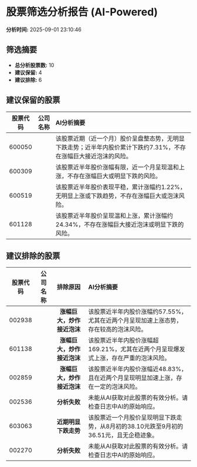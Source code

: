 # 股票筛选分析报告 (AI-Powered)

**分析时间:** 2025-09-01 23:10:46

## 筛选摘要

- **总分析股票数:** 10
- **建议保留:** 4
- **建议排除:** 6

## 建议保留的股票

| 股票代码 | 公司名称 | AI分析摘要 |
|:---:|:---:|:---|
| 600050 |  | 该股票近期（近一个月）股价呈盘整态势，无明显下跌走势；近半年内股价累计下跌约7.31%，不存在涨幅巨大接近泡沫的风险。 |
| 600309 |  | 该股票近半年股价涨幅有限，近一个月呈现温和上涨，不存在涨幅巨大或明显下跌的风险。 |
| 600519 |  | 该股票近半年股价表现平稳，累计涨幅约1.22%，无明显上涨或下跌趋势，不存在涨幅巨大或泡沫风险。 |
| 601128 |  | 该股票近半年股价呈现温和上涨，累计涨幅约24.34%，不存在涨幅巨大接近泡沫或明显下跌的风险。 |

## 建议排除的股票

| 股票代码 | 公司名称 | 排除原因 | AI分析摘要 |
|:---:|:---:|:---:|:---|
| 002938 |  | **涨幅巨大，炒作接近泡沫** | 该股票近半年内股价涨幅约57.55%，尤其在近两个月呈现加速上涨态势，存在较高的泡沫风险。 |
| 601138 |  | **涨幅巨大，炒作接近泡沫** | 该股票近半年内股价涨幅超169.21%，尤其在近两个月呈现爆发式上涨，存在严重的泡沫风险。 |
| 002859 |  | **涨幅巨大，炒作接近泡沫** | 该股票近半年内股价涨幅近48.83%，且在近两个月呈现明显加速上涨，存在一定的泡沫风险。 |
| 002536 |  | **分析失败** | 未能从AI获取对此股票的有效分析。请检查日志中AI的原始响应。 |
| 603063 |  | **近期明显下跌走势** | 该股票近一个月股价呈现明显下跌走势，从8月初的38.10元跌至9月初的36.51元，且无企稳迹象。 |
| 002270 |  | **分析失败** | 未能从AI获取对此股票的有效分析。请检查日志中AI的原始响应。 |
